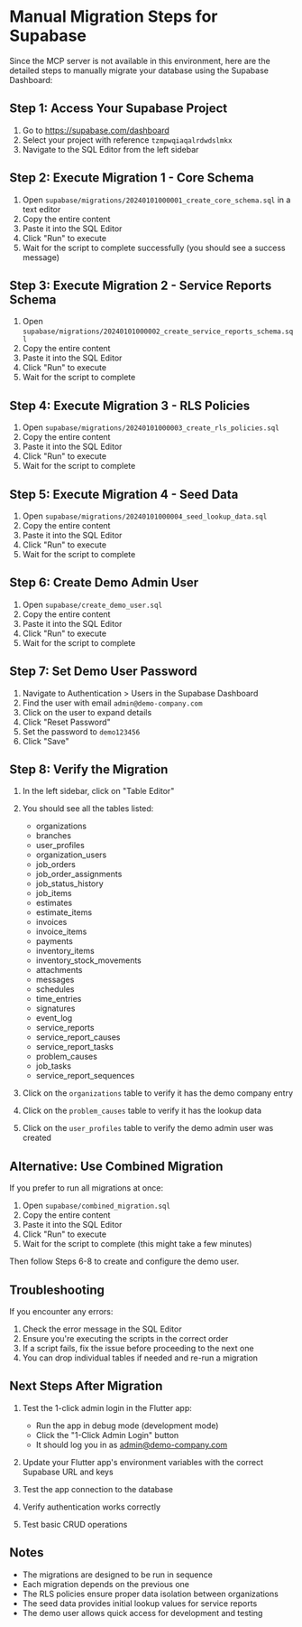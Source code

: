 # Manual Migration Steps for Supabase

Since the MCP server is not available in this environment, here are the detailed steps to manually migrate your database using the Supabase Dashboard:

## Step 1: Access Your Supabase Project

1. Go to https://supabase.com/dashboard
2. Select your project with reference `tzmpwqiaqalrdwdslmkx`
3. Navigate to the SQL Editor from the left sidebar

## Step 2: Execute Migration 1 - Core Schema

1. Open `supabase/migrations/20240101000001_create_core_schema.sql` in a text editor
2. Copy the entire content
3. Paste it into the SQL Editor
4. Click "Run" to execute
5. Wait for the script to complete successfully (you should see a success message)

## Step 3: Execute Migration 2 - Service Reports Schema

1. Open `supabase/migrations/20240101000002_create_service_reports_schema.sql`
2. Copy the entire content
3. Paste it into the SQL Editor
4. Click "Run" to execute
5. Wait for the script to complete

## Step 4: Execute Migration 3 - RLS Policies

1. Open `supabase/migrations/20240101000003_create_rls_policies.sql`
2. Copy the entire content
3. Paste it into the SQL Editor
4. Click "Run" to execute
5. Wait for the script to complete

## Step 5: Execute Migration 4 - Seed Data

1. Open `supabase/migrations/20240101000004_seed_lookup_data.sql`
2. Copy the entire content
3. Paste it into the SQL Editor
4. Click "Run" to execute
5. Wait for the script to complete

## Step 6: Create Demo Admin User

1. Open `supabase/create_demo_user.sql`
2. Copy the entire content
3. Paste it into the SQL Editor
4. Click "Run" to execute
5. Wait for the script to complete

## Step 7: Set Demo User Password

1. Navigate to Authentication > Users in the Supabase Dashboard
2. Find the user with email `admin@demo-company.com`
3. Click on the user to expand details
4. Click "Reset Password"
5. Set the password to `demo123456`
6. Click "Save"

## Step 8: Verify the Migration

1. In the left sidebar, click on "Table Editor"
2. You should see all the tables listed:
   - organizations
   - branches
   - user_profiles
   - organization_users
   - job_orders
   - job_order_assignments
   - job_status_history
   - job_items
   - estimates
   - estimate_items
   - invoices
   - invoice_items
   - payments
   - inventory_items
   - inventory_stock_movements
   - attachments
   - messages
   - schedules
   - time_entries
   - signatures
   - event_log
   - service_reports
   - service_report_causes
   - service_report_tasks
   - problem_causes
   - job_tasks
   - service_report_sequences

3. Click on the `organizations` table to verify it has the demo company entry
4. Click on the `problem_causes` table to verify it has the lookup data
5. Click on the `user_profiles` table to verify the demo admin user was created

## Alternative: Use Combined Migration

If you prefer to run all migrations at once:

1. Open `supabase/combined_migration.sql`
2. Copy the entire content
3. Paste it into the SQL Editor
4. Click "Run" to execute
5. Wait for the script to complete (this might take a few minutes)

Then follow Steps 6-8 to create and configure the demo user.

## Troubleshooting

If you encounter any errors:

1. Check the error message in the SQL Editor
2. Ensure you're executing the scripts in the correct order
3. If a script fails, fix the issue before proceeding to the next one
4. You can drop individual tables if needed and re-run a migration

## Next Steps After Migration

1. Test the 1-click admin login in the Flutter app:
   - Run the app in debug mode (development mode)
   - Click the "1-Click Admin Login" button
   - It should log you in as admin@demo-company.com

2. Update your Flutter app's environment variables with the correct Supabase URL and keys
3. Test the app connection to the database
4. Verify authentication works correctly
5. Test basic CRUD operations

## Notes

- The migrations are designed to be run in sequence
- Each migration depends on the previous one
- The RLS policies ensure proper data isolation between organizations
- The seed data provides initial lookup values for service reports
- The demo user allows quick access for development and testing